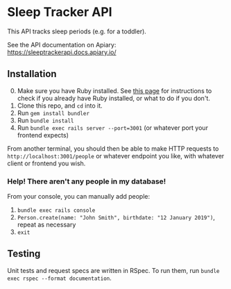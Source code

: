 # Sleep Tracker API

This API tracks sleep periods (e.g. for a toddler).

See the API documentation on Apiary: https://sleeptrackerapi.docs.apiary.io/

## Installation

0. Make sure you have Ruby installed. See [this page](https://www.ruby-lang.org/en/documentation/installation/) for instructions to check if you already have Ruby installed, or what to do if you don't.
1. Clone this repo, and `cd` into it.
2. Run `gem install bundler`
3. Run `bundle install`
4. Run `bundle exec rails server --port=3001` (or whatever port your frontend expects)

From another terminal, you should then be able to make HTTP requests to `http://localhost:3001/people` or whatever endpoint you like, with whatever client or frontend you wish.

### Help! There aren't any people in my database!

From your console, you can manually add people:
1. `bundle exec rails console`
2. `Person.create(name: "John Smith", birthdate: "12 January 2019")`, repeat as necessary
3. `exit`

## Testing

Unit tests and request specs are written in RSpec. To run them, run `bundle exec rspec --format documentation`.
